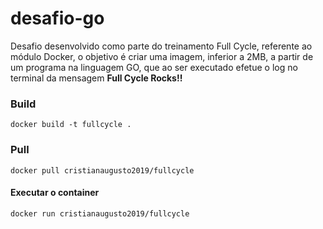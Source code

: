 # desafio-go

Desafio desenvolvido como parte do treinamento Full Cycle, referente ao módulo Docker, o objetivo é criar uma imagem,
inferior a 2MB, a partir de um programa na linguagem GO, que ao ser executado efetue o log no terminal da mensagem **Full Cycle Rocks!!**

### Build

```
docker build -t fullcycle .
```

### Pull

```
docker pull cristianaugusto2019/fullcycle
```

#### Executar o container

```
docker run cristianaugusto2019/fullcycle
```
